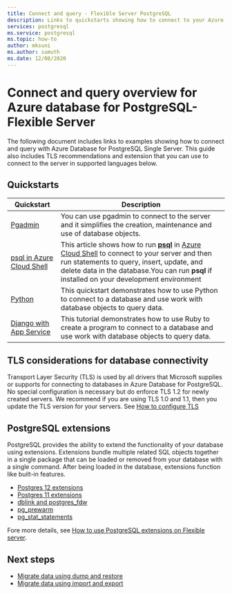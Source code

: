 ```yaml
---
title: Connect and query - Flexible Server PostgreSQL
description: Links to quickstarts showing how to connect to your Azure Database for PostgreSQL Flexible Server and run queries.
services: postgresql
ms.service: postgresql
ms.topic: how-to
author: mksuni
ms.author: sumuth
ms.date: 12/08/2020
---
```


# Connect and query overview for Azure database for PostgreSQL- Flexible Server

The following document includes links to examples showing how to connect and query with Azure Database for PostgreSQL Single Server. This guide also includes TLS recommendations and extension that you can use to connect to the server in supported languages below.

## Quickstarts

| Quickstart | Description |
|---|---|
|[Pgadmin](https://www.pgadmin.org/)|You can use pgadmin to connect to the server and it simplifies the creation, maintenance and use of database objects.|
|[psql in Azure Cloud Shell](./quickstart-create-server-cli.md#connect-using-postgresql-command-line-client)|This article shows how to run [**psql**](https://www.postgresql.org/docs/current/static/app-psql.html) in [Azure Cloud Shell](../../cloud-shell/overview.md) to connect to your server and then run statements to query, insert, update, and delete data in the database.You can run **psql** if installed on your development environment|
|[Python](connect-python.md)|This quickstart demonstrates how to use Python to connect to a database and use work with database objects to query data. |
|[Django with App Service](tutorial-django-app-service-postgres.md)|This tutorial demonstrates how to use Ruby to create a program to connect to a database and use work with database objects to query data.|

## TLS considerations for database connectivity

Transport Layer Security (TLS) is used by all drivers that Microsoft supplies or supports for connecting to databases in Azure Database for PostgreSQL. No special configuration is necessary but do enforce TLS 1.2 for newly created servers. We recommend if you are using TLS 1.0 and 1.1, then you update the TLS version for your servers. See [How to configure TLS](how-to-connect-tls-ssl.md)

## PostgreSQL extensions

PostgreSQL provides the ability to extend the functionality of your database using extensions. Extensions bundle multiple related SQL objects together in a single package that can be loaded or removed from your database with a single command. After being loaded in the database, extensions function like built-in features.

- [Postgres 12 extensions](./concepts-extensions.md#postgres-12-extensions)
- [Postgres 11 extensions](./concepts-extensions.md#postgres-11-extensions)
- [dblink and postgres_fdw](./concepts-extensions.md#dblink-and-postgres_fdw)
- [pg_prewarm](./concepts-extensions.md#pg_prewarm)
- [pg_stat_statements](./concepts-extensions.md#pg_stat_statements)

Fore more details, see [How to use PostgreSQL extensions on Flexible server](concepts-extensions.md).

## Next steps

- [Migrate data using dump and restore](../howto-migrate-using-dump-and-restore.md)
- [Migrate data using import and export](../howto-migrate-using-export-and-import.md)
